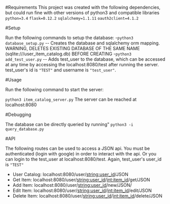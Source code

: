 #Requirements
This project was created with the following dependencies, but could run fine with other versions of python3 and compatible libraries
`python=3.4`
`flask=0.12.2`
`sqlalchemy=1.1.11`
`oauth2client=4.1.2`

#Setup

Run the following commands to setup the database:
-`python3 database_setup.py` -- Creates the database and sqlalchemy orm mapping. WARNING, DELETES EXISTING DATABASE OF THE SAME NAME (sqlite:///user_item_catalog.db) BEFORE CREATING
-`python3 add_test_user.py` -- Adds test_user to the database, which can be accessed at any time by accessing the localhost:8080/test after running the server. test_user's id is `"TEST"` and username is `"test_user"`.

#Usage

Run the following command to start the server:

`python3 item_catalog_server.py`
The server can be reached at localhost:8080


#Debugging

The database can be directly queried by running"
`python3 -i query_database.py`

#API

The following routes can be used to access a JSON api. 
You must be authenticated (login with google) in order to interact with the api. Or you can login to the test_user at localhost:8080/test. Again, test_user's user_id is `"TEST"`

- User Catalog: localhost:8080/user/<string:user_id>/JSON
- Get Item: localhost:8080/user/<string:user_id>/<int:item_id>/get/JSON
- Add Item: localhost:8080/user/<string:user_id>/new/JSON/
- Edit Item: localhost:8080/user/<string:user_id>/<int:item_id>/edit/JSON
- Delete Item: localhost:8080/user/<string:user_id>/<int:item_id>/delete/JSON